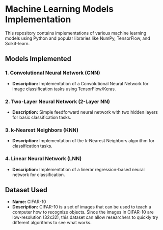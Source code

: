 # Machine Learning Models Implementation

This repository contains implementations of various machine learning models using Python and popular libraries like NumPy, TensorFlow, and Scikit-learn.

## Models Implemented

### 1. Convolutional Neural Network (CNN)

- **Description:** Implementation of a Convolutional Neural Network for image classification tasks using TensorFlow/Keras.


### 2. Two-Layer Neural Network (2-Layer NN)

- **Description:** Simple feedforward neural network with two hidden layers for basic classification tasks.

### 3. k-Nearest Neighbors (KNN)

- **Description:** Implementation of the k-Nearest Neighbors algorithm for classification tasks.

### 4. Linear Neural Network (LNN)

- **Description:** Implementation of a linerar regression-based neural network for classification.

## Dataset Used

- **Name:** CIFAR-10
- **Description:** CIFAR-10 is a set of images that can be used to teach a computer how to recognize objects. Since the images in CIFAR-10 are low-resolution (32x32), this dataset can allow researchers to quickly try different algorithms to see what works.



